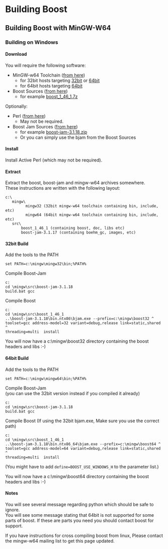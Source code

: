 # Building Boost

## Building Boost with MinGW-W64

### Building on Windows

#### Download

You will require the following software:

-   MinGW-w64 Toolchain ([from
    here](https://sourceforge.net/projects/mingw-w64/files/))
    -   for 32bit hosts targeting
        [32bit](http://sourceforge.net/projects/mingw-w64/files/Toolchains%20targetting%20Win32/Personal%20Builds/sezero_20110510/mingw-w32-bin_i686-mingw_20110510_sezero.zip/download)
        or
        [64bit](http://sourceforge.net/projects/mingw-w64/files/Toolchains%20targetting%20Win64/Personal%20Builds/sezero_20110510/mingw-w64-bin_i686-mingw_20110510_sezero.zip/download)
    -   for 64bit hosts targeting
        [64bit](http://sourceforge.net/projects/mingw-w64/files/Toolchains%20targetting%20Win64/Personal%20Builds/sezero_20110510/mingw-w64-bin_x86_64-mingw_20110510_sezero.zip/download)
-   Boost Sources ([from
    here](https://sourceforge.net/projects/boost/files/boost/))
    -   for example
        [boost\_1\_46\_1.7z](http://sourceforge.net/projects/boost/files/boost/1.46.1/boost_1_46_1.7z/download)

Optionally:

-   Perl (<a href="http://www.activestate.com/activeperl/downloads/"
    rel="nofollow">from here</a>)
    -   May not be required.
-   Boost Jam Sources ([from
    here](http://sourceforge.net/projects/boost/files/boost-jam/))
    -   for example
        [boost-jam-3.1.18.zip](http://sourceforge.net/projects/boost/files/boost-jam/3.1.18/boost-jam-3.1.18.zip/download)
    -   Or you can simply use the bjam from the Boost Sources

#### Install

Install Active Perl (which may not be required).

#### Extract

Extract the boost, boost-jam and mingw-w64 archives somewhere.  
These instructions are written with the following layout:

    c:\
       mingw\
             mingw32 (32bit mingw-w64 toolchain containing bin, include, etc)
             mingw64 (64bit mingw-w64 toolchain containing bin, include, etc)
       src\
           boost_1_46_1 (containing boost, doc, libs etc)
           boost-jam-3.1.17 (containing boehm_gc, images, etc)

#### 32bit Build

Add the tools to the PATH

    set PATH=c:\mingw\mingw32\bin;%PATH%

Compile Boost-Jam

    c:
    cd \mingw\src\boost-jam-3.1.18
    build.bat gcc

Compile Boost

    c:
    cd \mingw\src\boost_1_46_1
    ..\boost-jam-3.1.18\bin.ntx86\bjam.exe --prefix=c:\mingw\boost32 ^
    toolset=gcc address-model=32 variant=debug,release link=static,shared ^
    threading=multi  install

You will now have a c:\\mingw\\boost32 directory containing the boost
headers and libs :-)

#### 64bit Build

Add the tools to the PATH

    set PATH=c:\mingw\mingw64\bin;%PATH%

Compile Boost-Jam  
(you can use the 32bit version instead if you compiled it already)

    c:
    cd \mingw\src\boost-jam-3.1.18
    build.bat gcc

Compile Boost (If using the 32bit bjam.exe, Make sure you use the
correct path)

    c:
    cd \mingw\src\boost_1_46_1
    ..\boost-jam-3.1.18\bin.ntx86_64\bjam.exe --prefix=c:\mingw\boost64 ^
    toolset=gcc address-model=64 variant=debug,release link=static,shared ^
    threading=multi  install

(You might have to add `define=BOOST_USE_WINDOWS_H` to the parameter
list.)

You will now have a c:\\mingw\\boost64 directory containing the boost
headers and libs :-)

#### Notes

You will see several message regarding python which should be safe to
ignore.  
You will see some message stating that 64bit is not supported for some
parts of boost. If these are parts you need you should contact boost for
support.

If you have instructions for cross compiling boost from linux, Please
contact the mingw-w64 mailing list to get this page updated.
